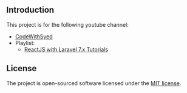 ## Introduction

This project is for the following youtube channel:

- [CodeWithSyed](https://www.youtube.com/channel/UCdlSm0bPR00GyvCSCTwgSCA)
- Playlist:
    - [ReactJS with Laravel 7.x Tutorials](https://www.youtube.com/playlist?list=PLL0ov3SBUCdORkK-9iRZ4o6gsM28baH40)

## License

The project is open-sourced software licensed under the [MIT license](https://opensource.org/licenses/MIT).
